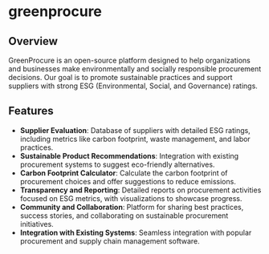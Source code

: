 # greenprocure

## Overview
GreenProcure is an open-source platform designed to help organizations and businesses make environmentally and socially responsible procurement decisions. Our goal is to promote sustainable practices and support suppliers with strong ESG (Environmental, Social, and Governance) ratings.

## Features
- **Supplier Evaluation**: Database of suppliers with detailed ESG ratings, including metrics like carbon footprint, waste management, and labor practices.
- **Sustainable Product Recommendations**: Integration with existing procurement systems to suggest eco-friendly alternatives.
- **Carbon Footprint Calculator**: Calculate the carbon footprint of procurement choices and offer suggestions to reduce emissions.
- **Transparency and Reporting**: Detailed reports on procurement activities focused on ESG metrics, with visualizations to showcase progress.
- **Community and Collaboration**: Platform for sharing best practices, success stories, and collaborating on sustainable procurement initiatives.
- **Integration with Existing Systems**: Seamless integration with popular procurement and supply chain management software.


